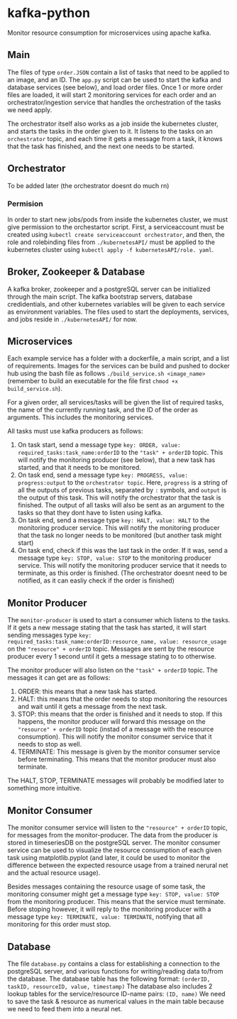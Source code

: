 # kafka-python

Monitor resource consumption for microservices using apache kafka.

## Main

The files of type ``` order.JSON ``` contain a list of tasks that need to be applied to an image, and an ID.
The ``` app.py ``` script can be used to start the kafka and database services (see below), and load order files.
Once 1 or more order files are loaded, it will start 2 monitoring services for each order and an orchestrator/ingestion service that handles the orchestration of the tasks we need apply.

The orchestrator itself also works as a job inside the kubernetes cluster, and starts the tasks in the order given to it. 
It listens to the tasks on an ``` orchestrator ```  topic, and each time it gets a message from a task, it knows that the task has finished, and the next one needs to be started.

## Orchestrator

To be added later (the orchestrator doesnt do much rn)

### Permision

In order to start new jobs/pods from inside the kubernetes cluster, we must give permission to the orchestartor script. First, a serviceaccount must be created using ``` kubectl create serviceaccount orchestrator ```, and then, the role and rolebinding files from ``` ./kubernetesAPI/ ``` must be applied to the kubernetes cluster using ``` kubectl apply -f kubernetesAPI/role. yaml ```.

## Broker, Zookeeper & Database

A kafka broker, zookeeper and a postgreSQL server can be initialized through the main script. The kafka bootstrap servers, database credidentials, and other kubernetes variables will be given to each service as environment variables. The files used to start the deployments, services, and jobs reside in ``` ./kubernetesAPI/ ``` for now.

## Microservices

Each example service has a folder with a dockerfile, a main script, and a list of requirements. 
Images for the services can be build and pushed to docker hub using the bash file as follows ``` ./build_service.sh <image_name> ``` (remember to build an executable for the file first ``` chmod +x build_service.sh ```).

For a given order, all services/tasks will be given the list of required tasks, the name of the currently running task, and the ID of the order as arguments. This includes the monitoring services.

All tasks must use kafka producers as follows:
1. On task start, send a message type ``` key: ORDER, value: required_tasks:task_name:orderID ``` to the ``` "task" + orderID ``` topic. This will notify the monitoring producer (see below), that a new task has started, and that it needs to be monitored.
2. On task end, send a message type ``` key: PROGRESS, value: progress:output ``` to the ``` orchestrator topic ```. Here, ``` progress ``` is a string of all the outputs of previous tasks, separated by ``` : ``` symbols, and ``` output ``` is the output of this task. This will notify the orchestrator that the task is finished. The output of all tasks will also be sent as an argument to the tasks so that they dont have to listen using kafka.
3. On task end, send a message type ``` key: HALT, value: HALT ``` to the monitoring producer service. This will notify the monitoring producer that the task no longer needs to be monitored (but another task might start)
4. On task end, check if this was the last task in the order. If it was, send a message type ``` key: STOP, value: STOP ``` to the monitoring producer service. This will notify the monitoring producer service that it needs to terminate, as this order is finished. (The orchestrator doesnt need to be notified, as it can easliy check if the order is finished)

## Monitor Producer

The ``` monitor-producer ``` is used to start a consumer which listens to the tasks. If it gets a new message stating that the task has started, it will start sending messages type ``` key: required_tasks:task_name:orderID:resource_name, value: resource_usage ``` on the ``` "resource" + orderID ``` topic. Messages are sent by the resource producer every 1 second until it gets a message stating to to otherwise.

The monitor producer will also listen on the ``` "task" + orderID ``` topic. The messages it can get are as follows:
1. ORDER: this means that a new task has started.
2. HALT: this means that the order needs to stop monitoring the resources and wait until it gets a message from the next task.
3. STOP: this means that the order is finished and it needs to stop. If this happens, the monitor producer will forward this message on the ``` "resource" + orderID ``` topic (instad of a message with the resource consumption). This will notify the monitor consumer service that it needs to stop as well.
4. TERMINATE: This message is given by the monitor consumer service before terminating. This means that the monitor producer must also terminate.

The HALT, STOP, TERMINATE messages will probably be modified later to something more intuitive.

## Monitor Consumer

The monitor consumer service will listen to the ``` "resource" + orderID ``` topic, for messages from the monitor-producer. 
The data from the producer is stored in timeseriesDB on the postgreSQL server.
The monitor consumer service can be used to visualize the resource consumption of each given task using matplotlib.pyplot (and later, it could be used to monitor the difference between the expected resource usage from a trained nerural net and the actual resource usage).

Besides messages containing the resource usage of some task, the monitoring consumer might get a message type ``` key: STOP, value: STOP ``` from the monitoring producer. This means that the service must terminate. Before stoping however, it will reply to the monitoring producer with a message type ``` key: TERMINATE, value: TERMINATE ```, notifying that all monitoring for this order must stop.

## Database

The file ``` database.py ``` contains a class for establishing a connection to the postgreSQL server, and various functions for writing/reading data to/from the database. The database table has the following format: ``` (orderID, taskID, resourceID, value, timestamp) ```
The database also includes 2 lookup tables for the service/resource ID-name pairs: ``` (ID, name) ```
We need to save the task & resource as numerical values in the main table because we need to feed them into a neural net.
